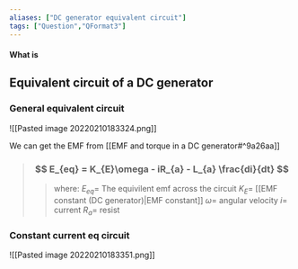```yaml
---
aliases: ["DC generator equivalent circuit"]
tags: ["Question","QFormat3"]
---
```


#### What is
## Equivalent circuit of a DC generator
### General equivalent circuit
![[Pasted image 20220210183324.png]]

We can get the EMF from [[EMF and torque in a DC generator#^9a26aa]]

> ### $$ E_{eq} = K_{E}\omega - iR_{a} - L_{a} \frac{di}{dt}  $$ 
>> where:
>> $E_{eq}=$ The equivilent emf across the circuit
>> $K_{E}=$ [[EMF constant (DC generator)|EMF constant]] 
>> $\omega=$ angular velocity
>> $i=$ current
>> $R_{a}=$ resist 

### Constant current eq circuit
![[Pasted image 20220210183351.png]]